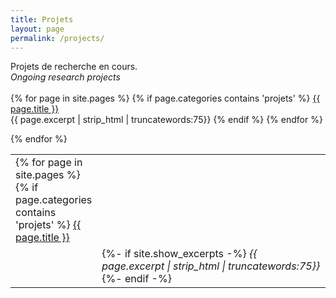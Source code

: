 ```yaml
---
title: Projets
layout: page
permalink: /projects/
---
```


Projets de recherche en cours.
<br><i>Ongoing research projects</i>
<br><br>
{% for page in site.pages %}
  {% if page.categories contains 'projets' %}
  <a href="{{ page.url | relative_url }}">{{ page.title }}</a>
  <br>{{ page.excerpt | strip_html | truncatewords:75}}
  {% endif %}
{% endfor %}


<table style="width:100%;border:none;">
    <tr>
      <td style="border:none;">
        {% for page in site.pages %}
        {% if page.categories contains 'projets' %}
        <a href="{{ page.url | relative_url }}">{{ page.title }}</a>
        </a>
      </td>
    </tr>
    <tr>
      <td style="width:15%;border:none;">
      </td>
      <td style="border:none;">
      {%- if site.show_excerpts -%}
        <i>{{ page.excerpt | strip_html | truncatewords:75}}</i>
      {%- endif -%}
      </td>
    </tr>
    {% endfor %}
  </table>
<br>
